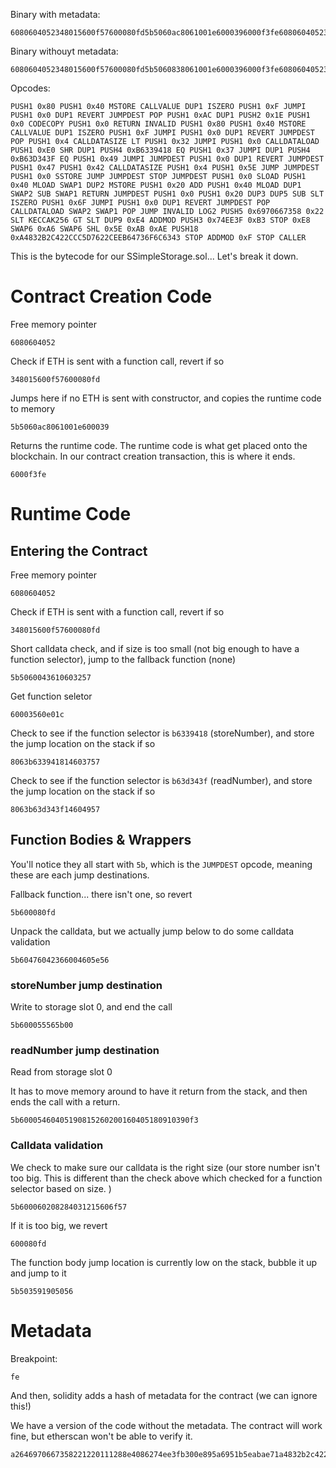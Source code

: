 Binary with metadata:
```
6080604052348015600f57600080fd5b5060ac8061001e6000396000f3fe6080604052348015600f57600080fd5b506004361060325760003560e01c8063b6339418146037578063b63d343f146049575b600080fd5b60476042366004605e565b600055565b005b60005460405190815260200160405180910390f35b600060208284031215606f57600080fd5b503591905056fea2646970667358221220111288e4086274ee3fb300e895a6951b5eabae71a4832b2c422ccc5d7622ceeb64736f6c634300080f0033
```

Binary withouyt metadata:

```
6080604052348015600f57600080fd5b5060838061001e6000396000f3fe6080604052348015600f57600080fd5b506004361060325760003560e01c8063b6339418146037578063b63d343f146049575b600080fd5b60476042366004605e565b600055565b005b60005460405190815260200160405180910390f35b600060208284031215606f57600080fd5b503591905056fea164736f6c634300080f000a
```

Opcodes:
```
PUSH1 0x80 PUSH1 0x40 MSTORE CALLVALUE DUP1 ISZERO PUSH1 0xF JUMPI PUSH1 0x0 DUP1 REVERT JUMPDEST POP PUSH1 0xAC DUP1 PUSH2 0x1E PUSH1 0x0 CODECOPY PUSH1 0x0 RETURN INVALID PUSH1 0x80 PUSH1 0x40 MSTORE CALLVALUE DUP1 ISZERO PUSH1 0xF JUMPI PUSH1 0x0 DUP1 REVERT JUMPDEST POP PUSH1 0x4 CALLDATASIZE LT PUSH1 0x32 JUMPI PUSH1 0x0 CALLDATALOAD PUSH1 0xE0 SHR DUP1 PUSH4 0xB6339418 EQ PUSH1 0x37 JUMPI DUP1 PUSH4 0xB63D343F EQ PUSH1 0x49 JUMPI JUMPDEST PUSH1 0x0 DUP1 REVERT JUMPDEST PUSH1 0x47 PUSH1 0x42 CALLDATASIZE PUSH1 0x4 PUSH1 0x5E JUMP JUMPDEST PUSH1 0x0 SSTORE JUMP JUMPDEST STOP JUMPDEST PUSH1 0x0 SLOAD PUSH1 0x40 MLOAD SWAP1 DUP2 MSTORE PUSH1 0x20 ADD PUSH1 0x40 MLOAD DUP1 SWAP2 SUB SWAP1 RETURN JUMPDEST PUSH1 0x0 PUSH1 0x20 DUP3 DUP5 SUB SLT ISZERO PUSH1 0x6F JUMPI PUSH1 0x0 DUP1 REVERT JUMPDEST POP CALLDATALOAD SWAP2 SWAP1 POP JUMP INVALID LOG2 PUSH5 0x6970667358 0x22 SLT KECCAK256 GT SLT DUP9 0xE4 ADDMOD PUSH3 0x74EE3F 0xB3 STOP 0xE8 SWAP6 0xA6 SWAP6 SHL 0x5E 0xAB 0xAE PUSH18 0xA4832B2C422CCC5D7622CEEB64736F6C6343 STOP ADDMOD 0xF STOP CALLER
```

This is the bytecode for our SSimpleStorage.sol... Let's break it down.

# Contract Creation Code

Free memory pointer
```
6080604052
``` 

Check if ETH is sent with a function call, revert if so
```
348015600f57600080fd
``` 

Jumps here if no ETH is sent with constructor, and copies the runtime code to memory
```
5b5060ac8061001e600039
```

Returns the runtime code. The runtime code is what get placed onto the blockchain. In our contract creation transaction, this is where it ends.
```
6000f3fe
```

# Runtime Code

## Entering the Contract

Free memory pointer
```
6080604052
```

Check if ETH is sent with a function call, revert if so
```
348015600f57600080fd
```

Short calldata check, and if size is too small (not big enough to have a function selector), jump to the fallback function (none)
```
5b5060043610603257
```

Get function seletor
```
60003560e01c
```

Check to see if the function selector is `b6339418` (storeNumber), and store the jump location on the stack if so
```
8063b633941814603757
```

Check to see if the function selector is `b63d343f` (readNumber), and store the jump location on the stack if so
```
8063b63d343f14604957
```

## Function Bodies & Wrappers

You'll notice they all start with `5b`, which is the `JUMPDEST` opcode, meaning these are each jump destinations.

Fallback function... there isn't one, so revert
```
5b600080fd
```

Unpack the calldata, but we actually jump below to do some calldata validation
```
5b60476042366004605e56
```

### storeNumber jump destination

Write to storage slot 0, and end the call
```
5b600055565b00
```

### readNumber jump destination

Read from storage slot 0

It has to move memory around to have it return from the stack, and then ends the call with a return. 
```
5b60005460405190815260200160405180910390f3
```

### Calldata validation

We check to make sure our calldata is the right size (our store number isn't too big. This is different than the check above which checked for a function selector based on size. )
```
5b600060208284031215606f57
```

If it is too big, we revert
```
600080fd
```

The function body jump location is currently low on the stack, bubble it up and jump to it 
```
5b503591905056
```

# Metadata

Breakpoint:

```
fe
```

And then, solidity adds a hash of metadata for the contract (we can ignore this!)

We have a version of the code without the metadata. The contract will work fine, but etherscan won't be able to verify it. 
```
a2646970667358221220111288e4086274ee3fb300e895a6951b5eabae71a4832b2c422ccc5d7622ceeb64736f6c634300080f0033
```